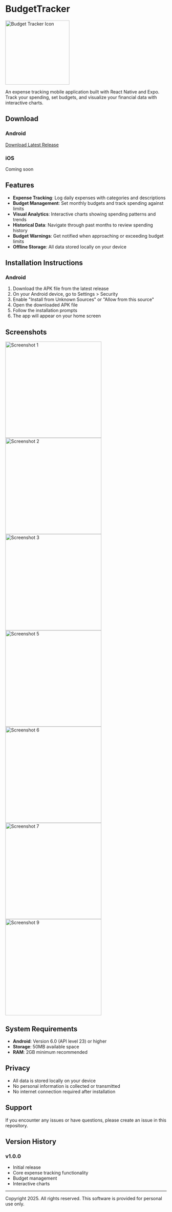 # BudgetTracker

<img src="./screenshots/icon.png" alt="Budget Tracker Icon" width="200" height="200">

An expense tracking mobile application built with React Native and Expo. Track your spending, set budgets, and visualize your financial data with interactive charts.

## Download

### Android
[Download Latest Release](https://github.com/Bighairymtnman/BudgetTracker/releases/latest)

### iOS
Coming soon

## Features

- **Expense Tracking**: Log daily expenses with categories and descriptions
- **Budget Management**: Set monthly budgets and track spending against limits
- **Visual Analytics**: Interactive charts showing spending patterns and trends
- **Historical Data**: Navigate through past months to review spending history
- **Budget Warnings**: Get notified when approaching or exceeding budget limits
- **Offline Storage**: All data stored locally on your device

## Installation Instructions

### Android
1. Download the APK file from the latest release
2. On your Android device, go to Settings > Security
3. Enable "Install from Unknown Sources" or "Allow from this source"
4. Open the downloaded APK file
5. Follow the installation prompts
6. The app will appear on your home screen

## Screenshots

<img src="./screenshots/1.jpg" alt="Screenshot 1" width="300">

<img src="./screenshots/2.jpg" alt="Screenshot 2" width="300">

<img src="./screenshots/3.jpg" alt="Screenshot 3" width="300">

<img src="./screenshots/5.jpg" alt="Screenshot 5" width="300">

<img src="./screenshots/6.jpg" alt="Screenshot 6" width="300">

<img src="./screenshots/7.jpg" alt="Screenshot 7" width="300">

<img src="./screenshots/9.jpg" alt="Screenshot 9" width="300">


## System Requirements

- **Android**: Version 6.0 (API level 23) or higher
- **Storage**: 50MB available space
- **RAM**: 2GB minimum recommended

## Privacy

- All data is stored locally on your device
- No personal information is collected or transmitted
- No internet connection required after installation

## Support

If you encounter any issues or have questions, please create an issue in this repository.

## Version History

### v1.0.0
- Initial release
- Core expense tracking functionality
- Budget management
- Interactive charts

---

Copyright 2025. All rights reserved.
This software is provided for personal use only.
